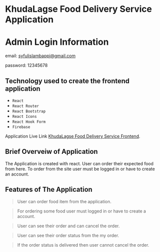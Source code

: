 # KhudaLagse Food Delivery Service Application

Admin Login Information
============================
email: syfulislambappi@gmail.com

password: 12345678
## Technology used to create the frontend application
- `React`
- `React Router`
- `React Bootstrap`
- `React Icons`
- `React Hook Form`
- `Firebase`
  
Application Live Link [KhudaLagse Food Delivery Service Frontend](https://khuda-lagse-101.web.app/).

## Brief Overveiw of Application
The Application is created with react. User can order their expected food from here. To order from the site user must be logged in or have to create an account.

## Features of The Application
> User can order food item from the application.

> For ordering some food user must logged in or have to create a account.

> User can see their order and can cancel the order.

> User can see their order status from the my order.

> If the order status is delivered then user cannot cancel the order.
